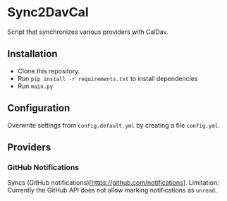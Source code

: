 # Sync2DavCal

Script that synchronizes various providers with CalDav.

## Installation

- Clone this repository.
- Run `pip install -r requirements.txt` to install dependencies
- Run `main.py`

## Configuration

Overwrite settings from `config.default.yml` by creating a file `config.yml`.

## Providers

### GitHub Notifications

Syncs (GitHub notifications)[https://github.com/notifications].
Limitation: Currently the GitHub API does not allow marking notifications as `unread`.

